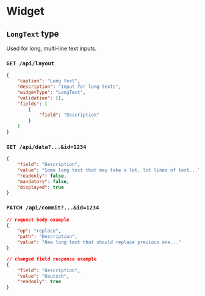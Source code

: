 # Widget

## `LongText` type

Used for long, multi-line text inputs.

### `GET /api/layout`

```json
{
    "caption": "Long text",
    "description": "Input for long texts",
    "widgetType": "LongText",
    "validation": [],
    "fields": [
        {
            "field": "Description"
        }
    ]
}
```

### `GET /api/data?...&id=1234`

```json
{
    "field": "Description",
    "value": "Some long text that may take a lot, lot lines of text...",
    "readonly": false,
    "mandatory": false,
    "displayed": true
}
```

### `PATCH /api/commit?...&id=1234`

```json
// request body example
{
    "op": "replace",
    "path": "Description",
    "value": "New long text that should replace previous one..."
}
```
```json
// changed field response example
{
    "field": "Description",
    "value": "Deutsch",
    "readonly": true
}
```